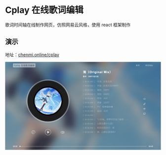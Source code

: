 # Cplay 在线歌词编辑

歌词时间轴在线制作网页，仿照网易云风格，使用 react 框架制作

## 演示

地址：[chenmi.online/cplay](https://www.baidu.com)

![网站样式](demo.png)
